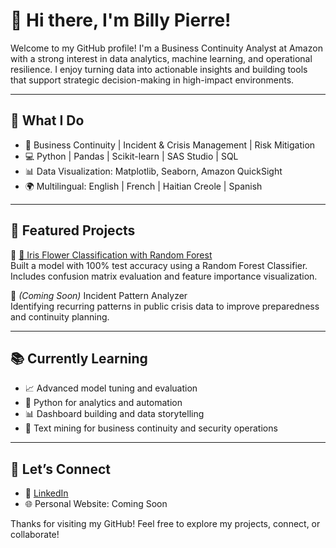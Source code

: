 # 👋 Hi there, I'm Billy Pierre!

Welcome to my GitHub profile! I'm a Business Continuity Analyst at Amazon with a strong interest in data analytics, machine learning, and operational resilience. I enjoy turning data into actionable insights and building tools that support strategic decision-making in high-impact environments.

---

## 🚀 What I Do

- 🔎 Business Continuity | Incident & Crisis Management | Risk Mitigation
- 💻 Python | Pandas | Scikit-learn | SAS Studio | SQL
- 📊 Data Visualization: Matplotlib, Seaborn, Amazon QuickSight
- 🌍 Multilingual: English | French | Haitian Creole | Spanish

---

## 🧠 Featured Projects

🔸 [🌸 Iris Flower Classification with Random Forest](https://github.com/bilp9/iris-flower-classification)  
Built a model with 100% test accuracy using a Random Forest Classifier. Includes confusion matrix evaluation and feature importance visualization.

🔸 _(Coming Soon)_ Incident Pattern Analyzer  
Identifying recurring patterns in public crisis data to improve preparedness and continuity planning.

---

## 📚 Currently Learning

- 📈 Advanced model tuning and evaluation
- 🐍 Python for analytics and automation
- 📊 Dashboard building and data storytelling
- 🧠 Text mining for business continuity and security operations

---

## 🤝 Let’s Connect

- 💼 [LinkedIn](https://www.linkedin.com/in/pierrebilly/)
- 🌐 Personal Website: Coming Soon

Thanks for visiting my GitHub! Feel free to explore my projects, connect, or collaborate!
